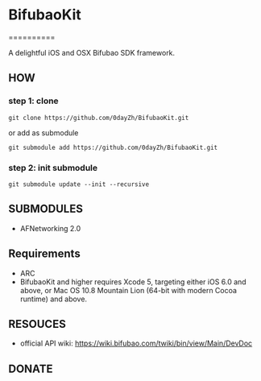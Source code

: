 # BifubaoKit
==========

A delightful iOS and OSX Bifubao SDK framework.

## HOW

### step 1: clone

`
git clone https://github.com/0dayZh/BifubaoKit.git
`

or add as submodule

`
git submodule add https://github.com/0dayZh/BifubaoKit.git
`

### step 2: init submodule

`
git submodule update --init --recursive
`

## SUBMODULES

- AFNetworking 2.0

## Requirements

- ARC
- BifubaoKit and higher requires Xcode 5, targeting either iOS 6.0 and above, or Mac OS 10.8 Mountain Lion (64-bit with modern Cocoa runtime) and above.

## RESOUCES

- official API wiki: https://wiki.bifubao.com/twiki/bin/view/Main/DevDoc

## DONATE